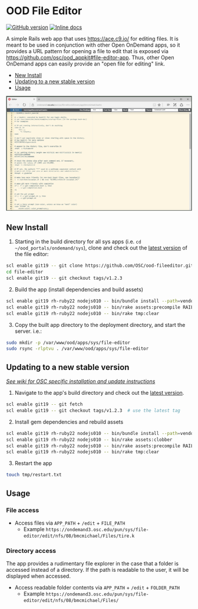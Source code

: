 # OOD File Editor

[![GitHub version](https://badge.fury.io/gh/osc%2Food-fileeditor.svg)](https://badge.fury.io/gh/osc%2Food-fileeditor)
[![Inline docs](http://inch-ci.org/github/OSC/ood-fileeditor.svg?branch=master)](http://inch-ci.org/github/OSC/ood-fileeditor)

A simple Rails web app that uses https://ace.c9.io/ for editing files. It is meant to be used in conjunction with other Open OnDemand apps, so it provides a URL pattern for opening a file to edit that is exposed via https://github.com/osc/ood_appkit#file-editor-app. Thus, other Open OnDemand apps can easily provide an "open file for editing" link.

* [New Install](#new-install)
* [Updating to a new stable version](#updating-to-a-new-stable-version)
* [Usage](#usage)

![File Explorer Interface](docs/img/001_interface.png)

## New Install

1. Starting in the build directory for all sys apps (i.e. `cd ~/ood_portals/ondemand/sys`), clone and check out the [latest version](https://github.com/OSC/ood-fileeditor/releases) of the file editor:

  ```sh
  scl enable git19 -- git clone https://github.com/OSC/ood-fileeditor.git file-editor
  cd file-editor
  scl enable git19 -- git checkout tags/v1.2.3
  ```
  
2. Build the app (install dependencies and build assets)
 
  ```sh
  scl enable git19 rh-ruby22 nodejs010 -- bin/bundle install --path=vendor/bundle
  scl enable git19 rh-ruby22 nodejs010 -- bin/rake assets:precompile RAILS_ENV=production
  scl enable git19 rh-ruby22 nodejs010 -- bin/rake tmp:clear
  ```
  
3. Copy the built app directory to the deployment directory, and start the server. i.e.:
    
  ```sh
  sudo mkdir -p /var/www/ood/apps/sys/file-editor
  sudo rsync -rlptvu . /var/www/ood/apps/sys/file-editor
  ```
  
## Updating to a new stable version

[_See wiki for OSC specific installation and update instructions_](https://github.com/OSC/ood-fileeditor/wiki)

1. Navigate to the app's build directory and check out the [latest version]((https://github.com/OSC/ood-fileeditor/releases)).

  ```sh
  scl enable git19 -- git fetch
  scl enable git19 -- git checkout tags/v1.2.3  # use the latest tag
  ```
  
2. Install gem dependencies and rebuild assets

  ```sh
  scl enable git19 rh-ruby22 nodejs010 -- bin/bundle install --path=vendor/bundle
  scl enable git19 rh-ruby22 nodejs010 -- bin/rake assets:clobber
  scl enable git19 rh-ruby22 nodejs010 -- bin/rake assets:precompile RAILS_ENV=production
  scl enable git19 rh-ruby22 nodejs010 -- bin/rake tmp:clear
  ```
  
3. Restart the app
  
  ```sh
  touch tmp/restart.txt
  ```
  
## Usage

### File access
    
* Access files via `APP_PATH` + `/edit` + `FILE_PATH`
    * Example `https://ondemand3.osc.edu/pun/sys/file-editor/edit/nfs/08/bmcmichael/Files/tire.k`

### Directory access

The app provides a rudimentary file explorer in the case that a folder is accessed instead of a directory. If the path is readable to the user, it will be displayed when accessed.

* Access readable folder contents via `APP_PATH` + `/edit` + `FOLDER_PATH`
    * Example `https://ondemand3.osc.edu/pun/sys/file-editor/edit/nfs/08/bmcmichael/Files/`
    
